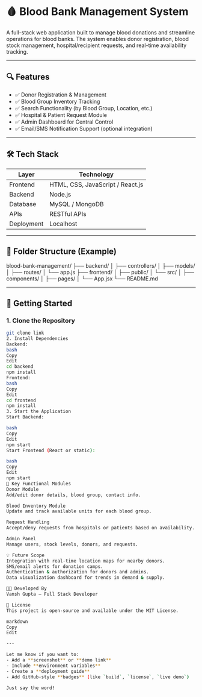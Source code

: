 # 🩸 Blood Bank Management System

A full-stack web application built to manage blood donations and streamline operations for blood banks. The system enables donor registration, blood stock management, hospital/recipient requests, and real-time availability tracking.

---

## 🔍 Features

- ✅ Donor Registration & Management  
- ✅ Blood Group Inventory Tracking  
- ✅ Search Functionality (by Blood Group, Location, etc.)  
- ✅ Hospital & Patient Request Module  
- ✅ Admin Dashboard for Central Control  
- ✅ Email/SMS Notification Support (optional integration)

---

## 🛠️ Tech Stack

| Layer        | Technology                        |
|--------------|-----------------------------------|
| Frontend     | HTML, CSS, JavaScript / React.js  |
| Backend      | Node.js                           |
| Database     | MySQL / MongoDB                   |
| APIs         | RESTful APIs                      |
| Deployment   | Localhost                         |

---

## 📁 Folder Structure (Example)

blood-bank-management/ ├── backend/ │ ├── controllers/ │ ├── models/ │ ├── routes/ │ └── app.js ├── frontend/ │ ├── public/ │ └── src/ │ ├── components/ │ ├── pages/ │ └── App.jsx └── README.md


---

## 🚀 Getting Started

### 1. Clone the Repository
```bash
git clone link
2. Install Dependencies
Backend:
bash
Copy
Edit
cd backend
npm install
Frontend:
bash
Copy
Edit
cd frontend
npm install
3. Start the Application
Start Backend:

bash
Copy
Edit
npm start
Start Frontend (React or static):

bash
Copy
Edit
npm start
🧪 Key Functional Modules
Donor Module
Add/edit donor details, blood group, contact info.

Blood Inventory Module
Update and track available units for each blood group.

Request Handling
Accept/deny requests from hospitals or patients based on availability.

Admin Panel
Manage users, stock levels, donors, and requests.

💡 Future Scope
Integration with real-time location maps for nearby donors.
SMS/email alerts for donation camps.
Authentication & authorization for donors and admins.
Data visualization dashboard for trends in demand & supply.

👨‍💻 Developed By
Vansh Gupta — Full Stack Developer

📄 License
This project is open-source and available under the MIT License.

markdown
Copy
Edit

---

Let me know if you want to:
- Add a **screenshot** or **demo link**
- Include **environment variables**
- Create a **deployment guide**
- Add GitHub-style **badges** (like `build`, `license`, `live demo`)

Just say the word!

